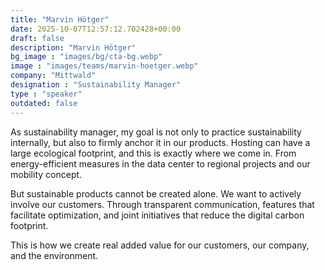 ```yaml
---
title: "Marvin Hötger"
date: 2025-10-07T12:57:12.702428+00:00
draft: false
description: "Marvin Hötger"
bg_image : "images/bg/cta-bg.webp"
image : "images/teams/marvin-hoetger.webp"
company: "Mittwald"
designation : "Sustainability Manager"
type : "speaker"
outdated: false
---
```


As sustainability manager, my goal is not only to practice sustainability internally, but also to firmly anchor it in our products. Hosting can have a large ecological footprint, and this is exactly where we come in. From energy-efficient measures in the data center to regional projects and our mobility concept.

But sustainable products cannot be created alone. We want to actively involve our customers. Through transparent communication, features that facilitate optimization, and joint initiatives that reduce the digital carbon footprint.

This is how we create real added value for our customers, our company, and the environment.
